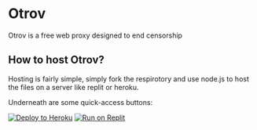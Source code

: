 # Otrov

Otrov is a free web proxy designed to end censorship

## How to host Otrov?

Hosting is fairly simple, simply fork the respirotory and use node.js to host the files on a server like replit or heroku.

Underneath are some quick-access buttons: 

[![Deploy to Heroku](https://binbashbanana.github.io/deploy-buttons/buttons/remade/heroku.svg)](https://heroku.com/deploy/?template=https://github.com/attaeht/otrov)
[![Run on Replit](https://binbashbanana.github.io/deploy-buttons/buttons/remade/replit.svg)](https://replit.com/github/attaeht/otrov)
